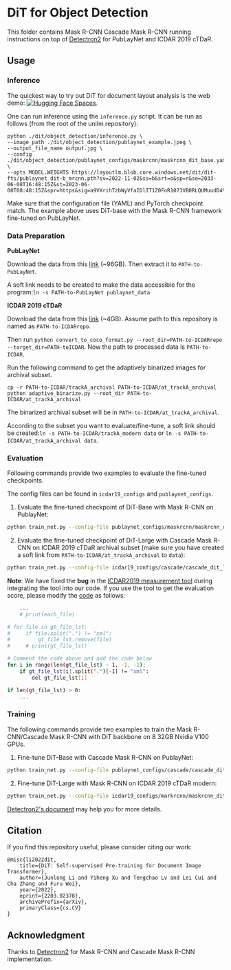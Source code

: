 # DiT for Object Detection

This folder contains Mask R-CNN Cascade Mask R-CNN running instructions on top of [Detectron2](https://github.com/facebookresearch/detectron2) for PubLayNet and ICDAR 2019 cTDaR.

## Usage

### Inference

The quickest way to try out DiT for document layout analysis is the web demo: [![Hugging Face Spaces](https://img.shields.io/badge/%F0%9F%A4%97%20Hugging%20Face-Spaces-blue)](https://huggingface.co/spaces/nielsr/dit-document-layout-analysis).

One can run inference using the `inference.py` script. It can be run as follows (from the root of the unilm repository):

```
python ./dit/object_detection/inference.py \
--image_path ./dit/object_detection/publaynet_example.jpeg \
--output_file_name output.jpg \
--config ./dit/object_detection/publaynet_configs/maskrcnn/maskrcnn_dit_base.yaml \
--opts MODEL.WEIGHTS https://layoutlm.blob.core.windows.net/dit/dit-fts/publaynet_dit-b_mrcnn.pth?sv=2022-11-02&ss=b&srt=o&sp=r&se=2033-06-08T16:48:15Z&st=2023-06-08T08:48:15Z&spr=https&sig=a9VXrihTzbWyVfaIDlIT1Z0FoR1073VB0RLQUMuudD4%3D
```

Make sure that the configuration file (YAML) and PyTorch checkpoint match. The example above uses DiT-base with the Mask R-CNN framework fine-tuned on PubLayNet.

### Data Preparation

**PubLayNet**

Download the data from this [link](https://dax-cdn.cdn.appdomain.cloud/dax-publaynet/1.0.0/publaynet.tar.gz?_ga=2.218138265.1825957955.1646384196-1495010506.1633610665) (~96GB). Then extract it to `PATH-to-PubLayNet`.

A soft link needs to be created to make the data accessible for the program:`ln -s PATH-to-PubLayNet publaynet_data`.

**ICDAR 2019 cTDaR**

Download the data from this [link](https://github.com/cndplab-founder/ICDAR2019_cTDaR) (~4GB). Assume path to this repository is named as `PATH-to-ICDARrepo`.

Then run `python convert_to_coco_format.py --root_dir=PATH-to-ICDARrepo --target_dir=PATH-toICDAR`. Now the path to processed data is `PATH-to-ICDAR`.

Run the following command to get the adaptively binarized images for archival subset.

```
cp -r PATH-to-ICDAR/trackA_archival PATH-to-ICDAR/at_trackA_archival
python adaptive_binarize.py --root_dir PATH-to-ICDAR/at_trackA_archival
```

The binarized archival subset will be in `PATH-to-ICDAR/at_trackA_archival`.

According to the subset you want to evaluate/fine-tune, a soft link should be created:`ln -s PATH-to-ICDAR/trackA_modern data` or `ln -s PATH-to-ICDAR/at_trackA_archival data`.

### Evaluation

Following commands provide two examples to evaluate the fine-tuned checkpoints.

The config files can be found in `icdar19_configs` and `publaynet_configs`.

1) Evaluate the fine-tuned checkpoint of DiT-Base with Mask R-CNN on PublayNet:
```bash
python train_net.py --config-file publaynet_configs/maskrcnn/maskrcnn_dit_base.yaml --eval-only --num-gpus 8 MODEL.WEIGHTS <finetuned_checkpoint_file_path or link> OUTPUT_DIR <your_output_dir> 
``` 

2) Evaluate the fine-tuned checkpoint of DiT-Large with Cascade Mask R-CNN on ICDAR 2019 cTDaR archival subset (make sure you have created a soft link from `PATH-to-ICDAR/at_trackA_archival` to `data`):
```bash
python train_net.py --config-file icdar19_configs/cascade/cascade_dit_large.yaml --eval-only --num-gpus 8 MODEL.WEIGHTS <finetuned_checkpoint_file_path or link> OUTPUT_DIR <your_output_dir> 
```

**Note**: We have fixed the **bug** in the [ICDAR2019 measurement tool](https://github.com/cndplab-founder/ctdar_measurement_tool) during integrating the tool into our code. If you use the tool to get the evaluation score, please modify the [code](https://github.com/cndplab-founder/ctdar_measurement_tool/blob/738456d3164a838ffaeefe7d1b5e64f3a4368a0e/evaluate.py#L146
) as follows:
```bash
    ...
    # print(each_file)

# for file in gt_file_lst:
#     if file.split(".") != "xml":
#         gt_file_lst.remove(file)
#     # print(gt_file_lst)

# Comment the code above and add the code below
for i in range(len(gt_file_lst) - 1, -1, -1):
    if gt_file_lst[i].split(".")[-1] != "xml":
        del gt_file_lst[i]

if len(gt_file_lst) > 0:
    ...
```

### Training
The following commands provide two examples to train the Mask R-CNN/Cascade Mask R-CNN with DiT backbone on 8 32GB Nvidia V100 GPUs.

1) Fine-tune DiT-Base with Cascade Mask R-CNN on PublayNet:
```bash
python train_net.py --config-file publaynet_configs/cascade/cascade_dit_base.yaml --num-gpus 8 MODEL.WEIGHTS <DiT-Base_file_path or link> OUTPUT_DIR <your_output_dir> 
``` 


2) Fine-tune DiT-Large with Mask R-CNN on ICDAR 2019 cTDaR modern:
```bash
python train_net.py --config-file icdar19_configs/markrcnn/maskrcnn_dit_large.yaml --num-gpus 8 MODEL.WEIGHTS <DiT-Large_file_path or link> OUTPUT_DIR <your_output_dir> 
``` 



[Detectron2's document](https://detectron2.readthedocs.io/en/latest/tutorials/getting_started.html) may help you for more details.


## Citation

If you find this repository useful, please consider citing our work:
```
@misc{li2022dit,
    title={DiT: Self-supervised Pre-training for Document Image Transformer},
    author={Junlong Li and Yiheng Xu and Tengchao Lv and Lei Cui and Cha Zhang and Furu Wei},
    year={2022},
    eprint={2203.02378},
    archivePrefix={arXiv},
    primaryClass={cs.CV}
}
```



## Acknowledgment
Thanks to [Detectron2](https://github.com/facebookresearch/detectron2) for Mask R-CNN and Cascade Mask R-CNN implementation.
